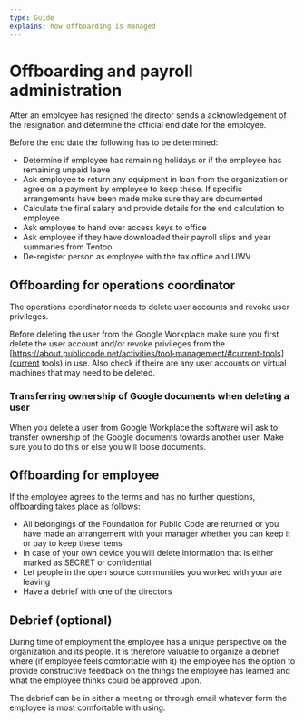 ```yaml
---
type: Guide
explains: how offboarding is managed
---
```


# Offboarding and payroll administration

After an employee has resigned the director sends a acknowledgement of the resignation and determine the official end date for the employee.

Before the end date the following has to be determined:

* Determine if employee has remaining holidays or if the employee has remaining unpaid leave
* Ask employee to return any equipment in loan from the organization or agree on a payment by employee to keep these. If specific arrangements have been made make sure they are documented
* Calculate the final salary and provide details for the end calculation to employee
* Ask employee to hand over access keys to office
* Ask employee if they have downloaded their payroll slips and year summaries from Tentoo
* De-register person as employee with the tax office and UWV

## Offboarding for operations coordinator

The operations coordinator needs to delete user accounts and revoke user privileges.

Before deleting the user from the Google Workplace make sure you first delete the user account and/or revoke privileges from the [https://about.publiccode.net/activities/tool-management/#current-tools](current tools) in use. 
Also check if theire are any user accounts on virtual machines that may need to be deleted.

### Transferring ownership of Google documents when deleting a user
When you delete a user from Google Workplace the software will ask to transfer ownership of the
Google documents towards another user. Make sure you to do this or else you will loose documents.

## Offboarding for employee

If the employee agrees to the terms and has no further questions, offboarding takes place as follows:

* All belongings of the Foundation for Public Code are returned or you have made an arrangement with your manager whether you can keep it or pay to keep these items
* In case of your own device you will delete information that is either marked as SECRET or confidential
* Let people in the open source communities you worked with your are leaving
* Have a debrief with one of the directors

## Debrief (optional)
During time of employment the employee has a unique perspective on the organization and its people. It is therefore valuable to organize a debrief where (if employee feels comfortable with it) the employee has the option to provide constructive feedback on the things the employee has learned and what the employee thinks could be approved upon.

The debrief can be in either a meeting or through email whatever form the employee is most comfortable with using.
